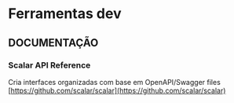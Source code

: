 # Ferramentas dev

## DOCUMENTAÇÃO

### Scalar API Reference&#x20;

Cria interfaces organizadas com base em OpenAPI/Swagger files  \
[https://github.com/scalar/scalar](https://github.com/scalar/scalar)
